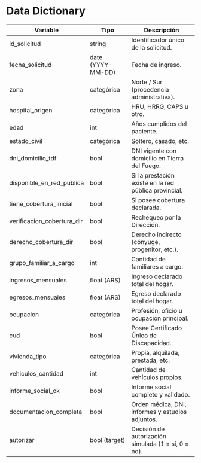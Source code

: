 # Data Dictionary

| Variable | Tipo | Descripción |
|-----------|------|--------------|
| id_solicitud | string | Identificador único de la solicitud. |
| fecha_solicitud | date (YYYY-MM-DD) | Fecha de ingreso. |
| zona | categórica | Norte / Sur (procedencia administrativa). |
| hospital_origen | categórica | HRU, HRRG, CAPS u otro. |
| edad | int | Años cumplidos del paciente. |
| estado_civil | categórica | Soltero, casado, etc. |
| dni_domicilio_tdf | bool | DNI vigente con domicilio en Tierra del Fuego. |
| disponible_en_red_publica | bool | Si la prestación existe en la red pública provincial. |
| tiene_cobertura_inicial | bool | Si posee cobertura declarada. |
| verificacion_cobertura_dir | bool | Rechequeo por la Dirección. |
| derecho_cobertura_dir | bool | Derecho indirecto (cónyuge, progenitor, etc.). |
| grupo_familiar_a_cargo | int | Cantidad de familiares a cargo. |
| ingresos_mensuales | float (ARS) | Ingreso declarado total del hogar. |
| egresos_mensuales | float (ARS) | Egreso declarado total del hogar. |
| ocupacion | categórica | Profesión, oficio u ocupación principal. |
| cud | bool | Posee Certificado Único de Discapacidad. |
| vivienda_tipo | categórica | Propia, alquilada, prestada, etc. |
| vehiculos_cantidad | int | Cantidad de vehículos propios. |
| informe_social_ok | bool | Informe social completo y validado. |
| documentacion_completa | bool | Orden médica, DNI, informes y estudios adjuntos. |
| autorizar | bool (target) | Decisión de autorización simulada (1 = sí, 0 = no). |
